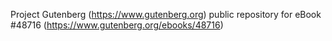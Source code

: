 Project Gutenberg (https://www.gutenberg.org) public repository for eBook #48716 (https://www.gutenberg.org/ebooks/48716)
